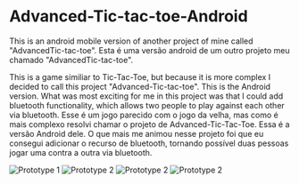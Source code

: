 # Advanced-Tic-tac-toe-Android
This is an android mobile version of another project of mine called "AdvancedTic-tac-toe".
Esta é uma versão android de um outro projeto meu chamado "AdvancedTic-tac-toe".

This is a game similiar to Tic-Tac-Toe, but because it is more complex I decided to call this project "Advanced-Tic-tac-toe". This is the Android version. What was most exciting for me in this project was that I could add bluetooth functionality, which allows two people to play against each other via bluetooth.
Esse é um jogo parecido com o jogo da velha, mas como é mais complexo resolvi chamar o projeto de Advanced-Tic-Tac-Toe. Essa é a versão Android dele. O que mais me animou nesse projeto foi que eu consegui adicionar o recurso de bluetooth, tornando possível duas pessoas jogar uma contra a outra via bluetooth.

![Prototype 1](https://github.com/Femeuc/Advanced-Tic-tac-toe-Android/blob/master/prototypes/Screenshot_20200604-121339.png)
![Prototype 2](https://github.com/Femeuc/Advanced-Tic-tac-toe-Android/blob/master/prototypes/Screenshot_20200604-121409.png)
![Prototype 2](https://github.com/Femeuc/Advanced-Tic-tac-toe-Android/blob/master/prototypes/Screenshot_20200604-121417.png)
![Prototype 2](https://github.com/Femeuc/Advanced-Tic-tac-toe-Android/blob/master/prototypes/Screenshot_20200604-121426.png)

